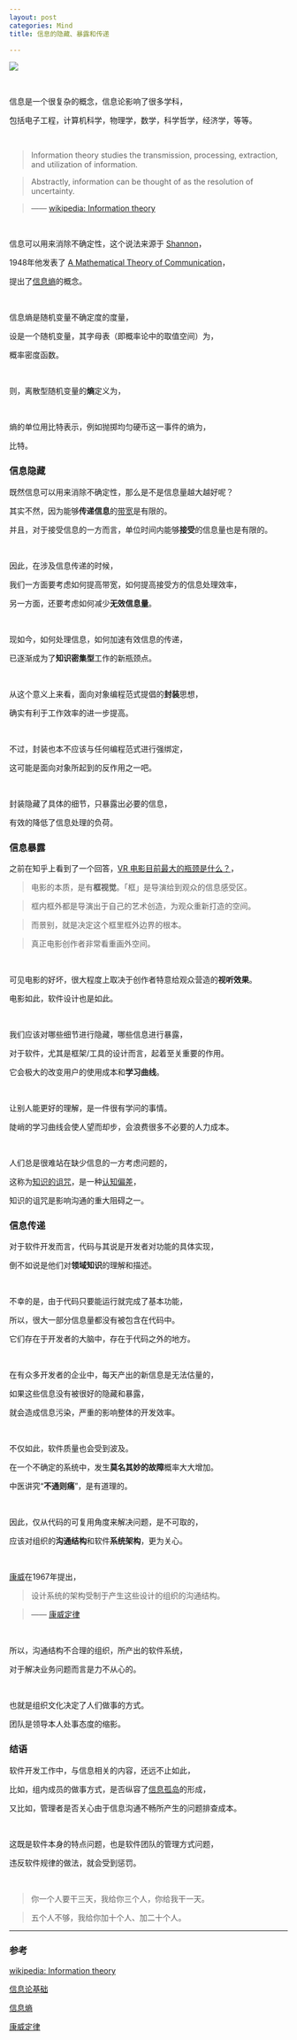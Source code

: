 ```yaml
---
layout: post
categories: Mind
title: 信息的隐藏、暴露和传递

---
```


![](https://upload-images.jianshu.io/upload_images/1023733-16f88d518fb63c18.png?imageMogr2/auto-orient/strip%7CimageView2/2/w/1240)

<br/>

信息是一个很复杂的概念，信息论影响了很多学科，

包括电子工程，计算机科学，物理学，数学，科学哲学，经济学，等等。

<br/>

> Information theory studies the transmission, processing, extraction, and utilization of information. 

> Abstractly, information can be thought of as the resolution of uncertainty.

> —— [wikipedia: Information theory](https://en.wikipedia.org/wiki/Information_theory)

<br/>

信息可以用来消除不确定性，这个说法来源于 [Shannon](https://en.wikipedia.org/wiki/Claude_Shannon)，

1948年他发表了 [A Mathematical Theory of Communication](https://en.wikipedia.org/wiki/A_Mathematical_Theory_of_Communication)，

提出了[信息熵](https://zh.wikipedia.org/wiki/%E7%86%B5_(%E4%BF%A1%E6%81%AF%E8%AE%BA))的概念。

<br/>

信息熵是随机变量不确定度的度量，

设<span data-katex="X"></span>是一个随机变量，其字母表（即概率论中的取值空间）为<span data-katex="\mathcal{X}"></span>，

概率密度函数<span data-katex="p(x)=Pr(X=x),~x\in\mathcal{X}"></span>。

<br/>

则，离散型随机变量<span data-katex="X"></span>的**熵**<span data-katex="H(X)"></span>定义为，

<span data-katex="H(X)=-\sum_{x\in\mathcal{X}}p(x)log_2p(x)"></span>

<br/>

熵的单位用比特表示，例如抛掷均匀硬币这一事件的熵为，

<span data-katex="H(X)=-\left [ \frac{1}{2}log_2\left ( \frac{1}{2} \right ) + \frac{1}{2}log_2\left ( \frac{1}{2} \right ) \right ] = 1"></span> 比特。

### 信息隐藏

既然信息可以用来消除不确定性，那么是不是信息量越大越好呢？

其实不然，因为能够**传递信息**的[带宽](https://zh.wikipedia.org/wiki/%E5%B8%A6%E5%AE%BD)是有限的。

并且，对于接受信息的一方而言，单位时间内能够**接受**的信息量也是有限的。

<br/>

因此，在涉及信息传递的时候，

我们一方面要考虑如何提高带宽，如何提高接受方的信息处理效率，

另一方面，还要考虑如何减少**无效信息量**。

<br/>

现如今，如何处理信息，如何加速有效信息的传递，

已逐渐成为了**知识密集型**工作的新瓶颈点。

<br/>

从这个意义上来看，面向对象编程范式提倡的**封装**思想，

确实有利于工作效率的进一步提高。

<br/>

不过，封装也本不应该与任何编程范式进行强绑定，

这可能是面向对象所起到的反作用之一吧。

<br/>

封装隐藏了具体的细节，只暴露出必要的信息，

有效的降低了信息处理的负荷。

### 信息暴露

之前在知乎上看到了一个回答，[VR 电影目前最大的瓶颈是什么？](https://www.zhihu.com/question/39947219/answer/214338328)，

> 电影的本质，是有**框视觉**。「框」是导演给到观众的信息感受区。

> 框内框外都是导演出于自己的艺术创造，为观众重新打造的空间。

> 而景别，就是决定这个框里框外边界的根本。

> 真正电影创作者非常看重画外空间。

<br/>

可见电影的好坏，很大程度上取决于创作者特意给观众营造的**视听效果**。

电影如此，软件设计也是如此。

<br/>

我们应该对哪些细节进行隐藏，哪些信息进行暴露，

对于软件，尤其是框架/工具的设计而言，起着至关重要的作用。

它会极大的改变用户的使用成本和**学习曲线**。

<br/>

让别人能更好的理解，是一件很有学问的事情。

陡峭的学习曲线会使人望而却步，会浪费很多不必要的人力成本。

<br/>

人们总是很难站在缺少信息的一方考虑问题的，

这称为[知识的诅咒](https://zh.wikipedia.org/zh-hans/%E7%9F%A5%E8%AD%98%E7%9A%84%E8%A9%9B%E5%92%92)，是一种[认知偏差](https://zh.wikipedia.org/wiki/%E8%AA%8D%E7%9F%A5%E5%81%8F%E8%AA%A4)，

知识的诅咒是影响沟通的重大阻碍之一。

### 信息传递

对于软件开发而言，代码与其说是开发者对功能的具体实现，

倒不如说是他们对**领域知识**的理解和描述。

<br/>

不幸的是，由于代码只要能运行就完成了基本功能，

所以，很大一部分信息量都没有被包含在代码中。

它们存在于开发者的大脑中，存在于代码之外的地方。

<br/>

在有众多开发者的企业中，每天产出的新信息是无法估量的，

如果这些信息没有被很好的隐藏和暴露，

就会造成信息污染，严重的影响整体的开发效率。

<br/>

不仅如此，软件质量也会受到波及。

在一个不确定的系统中，发生**莫名其妙的故障**概率大大增加。

中医讲究“**不通则痛**”，是有道理的。

<br/>

因此，仅从代码的可复用角度来解决问题，是不可取的，

应该对组织的**沟通结构**和软件**系统架构**，更为关心。

<br/>

[康威](https://zh.wikipedia.org/wiki/%E9%A9%AC%E5%B0%94%E6%96%87%C2%B7%E5%BA%B7%E5%A8%81)在1967年提出，

> 设计系统的架构受制于产生这些设计的组织的沟通结构。

> —— [康威定律](https://zh.wikipedia.org/zh-hans/%E5%BA%B7%E5%A8%81%E5%AE%9A%E5%BE%8B)

<br/>

所以，沟通结构不合理的组织，所产出的软件系统，

对于解决业务问题而言是力不从心的。

<br/>

也就是组织文化决定了人们做事的方式。

团队是领导本人处事态度的缩影。

### 结语

软件开发工作中，与信息相关的内容，还远不止如此，

比如，组内成员的做事方式，是否纵容了[信息孤岛](https://wiki.mbalib.com/wiki/%E4%BF%A1%E6%81%AF%E5%AD%A4%E5%B2%9B)的形成，

又比如，管理者是否关心由于信息沟通不畅所产生的问题排查成本。

<br/>

这既是软件本身的特点问题，也是软件团队的管理方式问题，

违反软件规律的做法，就会受到惩罚。

<br/>

> 你一个人要干三天，我给你三个人，你给我干一天。

> 五个人不够，我给你加十个人、加二十个人。

- - -

### 参考

[wikipedia: Information theory](https://en.wikipedia.org/wiki/Information_theory)

[信息论基础](https://book.douban.com/subject/2305237/)

[信息熵](https://zh.wikipedia.org/wiki/%E7%86%B5_(%E4%BF%A1%E6%81%AF%E8%AE%BA))

[康威定律](https://zh.wikipedia.org/zh-hans/%E5%BA%B7%E5%A8%81%E5%AE%9A%E5%BE%8B)
